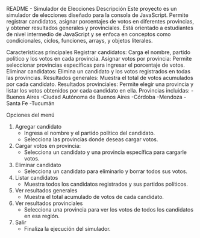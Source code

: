 README - Simulador de Elecciones
Descripción
Este proyecto es un simulador de elecciones diseñado para la consola de JavaScript. Permite registrar candidatos, asignar porcentajes de votos en diferentes provincias, y obtener resultados generales y provinciales. Está orientado a estudiantes de nivel intermedio de JavaScript y se enfoca en conceptos como condicionales, ciclos, funciones, arrays, y objetos literales.

Características principales
Registrar candidatos: Carga el nombre, partido político y los votos en cada provincia.
Asignar votos por provincia: Permite seleccionar provincias específicas para ingresar el porcentaje de votos.
Eliminar candidatos: Elimina un candidato y los votos registrados en todas las provincias.
Resultados generales: Muestra el total de votos acumulados por cada candidato.
Resultados provinciales: Permite elegir una provincia y listar los votos obtenidos por cada candidato en ella.
Provincias incluidas:
-Buenos Aires
-Ciudad Autónoma de Buenos Aires
-Córdoba
-Mendoza
-Santa Fe
-Tucumán

Opciones del menú
1) Agregar candidato
   - Ingresa el nombre y el partido político del candidato.
   - Selecciona las provincias donde deseas cargar votos.
2) Cargar votos en provincia:
   - Selecciona un candidato y una provincia específica para cargarle votos.
3) Eliminar candidato
   - Selecciona un candidato para eliminarlo y borrar todos sus votos.
4) Listar candidatos
   - Muestra todos los candidatos registrados y sus partidos políticos.
5) Ver resultados generales
   - Muestra el total acumulado de votos de cada candidato.
6) Ver resultados provinciales
   - Selecciona una provincia para ver los votos de todos los candidatos en esa región.
7) Salir
   - Finaliza la ejecución del simulador.

